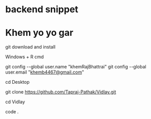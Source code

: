 # backend snippet

# Khem yo yo gar

git download and install

Windows + R
cmd

git config --global user.name "khemRajBhattrai"
git config --global user.email "khemb4467@gmail.com"    

cd Desktop

git clone https://github.com/Tapraj-Pathak/Vidlay.git

cd Vidlay

code .

